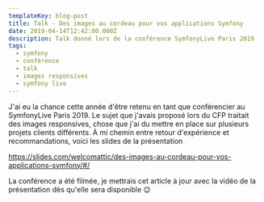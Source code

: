 ```yaml
---
templateKey: blog-post
title: Talk - Des images au cordeau pour vos applications Symfony
date: 2019-04-14T12:42:00.000Z
description: Talk donné lors de la conférence SymfonyLive Paris 2019
tags:
  - symfony
  - conférence
  - talk
  - images responsives
  - symfony live
---
```

J'ai eu la chance cette année d'être retenu en tant que conférencier au SymfonyLive Paris 2019. Le sujet que j'avais proposé lors du CFP traitait des images responsives, chose que j'ai du mettre en place sur plusieurs projets clients différents. À mi chemin entre retour d'expérience et recommandations, voici les slides de la présentation 

<https://slides.com/welcomattic/des-images-au-cordeau-pour-vos-applications-symfony/#/>

La conférence a été filmée, je mettrais cet article à jour avec la vidéo de la présentation dès qu'elle sera disponible 😉
